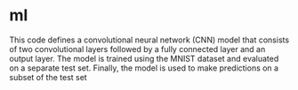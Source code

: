 # ml
This code defines a convolutional neural network (CNN) model that consists of two convolutional layers followed by a fully connected layer and an output layer. The model is trained using the MNIST dataset and evaluated on a separate test set. Finally, the model is used to make predictions on a subset of the test set

